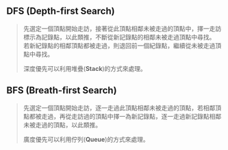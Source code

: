 
## DFS (Depth-first Search)

>先選定一個頂點開始走訪，接著從此頂點相鄰未被走過的頂點中，擇一走訪標示為記錄點，以此類推，不斷從新記錄點的相鄰未被走過頂點中尋找。  
>若新紀錄點的相鄰頂點都被走過，則退回前一個紀錄點，繼續從未被走過頂點中尋找。
>
>深度優先可以利用堆疊(**Stack**)的方式來處理。


## BFS (Breath-first Search)

>先選定一個頂點開始走訪，逐一走過此頂點相鄰未被走過的頂點，若相鄰頂點都被走過，再從走訪過的頂點中擇一為新記錄點，逐一走過新記錄點相鄰未被走過的頂點，以此類推。
>
>廣度優先可以利用佇列(**Queue**)的方式來處理。

